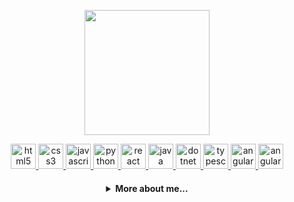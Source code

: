<p align="center">
  <img align="center" width="200" height="200" src="https://c.tenor.com/5ry-200hErMAAAAd/hacker-hacker-man.gif" />
</p>

  <p align="center">
   <a href="https://developer.mozilla.org/pt-BR/docs/Web/HTML">
      <img src="https://cdn.jsdelivr.net/gh/devicons/devicon/icons/html5/html5-plain.svg" alt="html5" width="40" height="40"/>
   </a>
   <a href="https://developer.mozilla.org/pt-BR/docs/Web/CSS">
      <img src="https://cdn.jsdelivr.net/gh/devicons/devicon/icons/css3/css3-plain.svg" alt="css3" width="40" height="40"/>
   </a>
   <a href="https://developer.mozilla.org/en-US/docs/Web/JavaScript">
      <img src="https://cdn.jsdelivr.net/gh/devicons/devicon/icons/javascript/javascript-original.svg" alt="javascript" width="40" height="40"/>
   </a>
   <a href="https://www.python.org">
      <img src="https://cdn.jsdelivr.net/gh/devicons/devicon/icons/python/python-original.svg" alt="python" width="40" height="40"/>
   </a>
   <a href="https://expo.dev/">
      <img src="https://cdn.jsdelivr.net/gh/devicons/devicon/icons/react/react-original.svg" alt="react" width="40" height="40"/>
   </a>
   <a href="https://www.java.com/pt-BR/">
      <img src="https://cdn.jsdelivr.net/gh/devicons/devicon/icons/java/java-original.svg" alt="java" width="40" height="40"/>
   </a>
   <a href="https://dotnet.microsoft.com/en-us/">
      <img src="https://cdn.jsdelivr.net/gh/devicons/devicon/icons/dotnetcore/dotnetcore-original.svg" alt="dotnet" width="40" height="40"/>
   </a>
   <a href="https://www.typescriptlang.org/">
      <img src="https://cdn.jsdelivr.net/gh/devicons/devicon/icons/typescript/typescript-original.svg" alt="typescript" width="40" height="40"/>
   </a>
   <a href="https://angular.io/">
      <img src="https://cdn.jsdelivr.net/gh/devicons/devicon/icons/angularjs/angularjs-original.svg" alt="angular" width="40" height="40"/>
   </a>
   <a href="https://flutter.dev/">
      <img src="https://cdn.jsdelivr.net/gh/devicons/devicon/icons/flutter/flutter-original.svg" alt="angular" width="40" height="40"/>
   </a>
</p>

<h4 align="center">
<details>
<summary>More about me...</summary>
<h1 align="center"><img src="https://media.giphy.com/media/hvRJCLFzcasrR4ia7z/giphy.gif" width="25px">Hi! My name is Raul! I'm a Software Engineer!</h1></img>

<p align="center">
  <a href="https://github.com/dev-raulsouza">
    <img
      align="center"
      height="150em"
      src="https://github-readme-stats.vercel.app/api?username=dev-raulsouza&show_icons=true&include_all_commits=true&count_private=true&theme=tokyonight"
    />
  </a>
  <a href="https://github.com/dev-raulsouza">
    <img
      align="center"
      height="150em"
      src="https://github-readme-stats.vercel.app/api/top-langs/?username=dev-raulsouza&show_icons=true&include_all_commits=true&count_private=true&layout=compact&theme=tokyonight"
    />
  </a>
</p>

<h3 align="center">Working on:</h3>

<p align="center">
  <a href="[https://github.com/dev-raulsouza/django-react-todo-list](https://github.com/dev-raulsouza/django-react-todo-list.git)">
    <img
      align="center"
      height="120em"
      src="https://github-readme-stats.vercel.app/api/pin/?username=dev-raulsouza&repo=app-maisvistorias&theme=tokyonight">
    </img>
  </a>
</p>

<h3 align="center">Contact me!</h3>

<p align="center">
  <a href="https://www.linkedin.com/in/raul-d-souza/">
    <img
         align="center"
         src="https://img.shields.io/badge/LinkedIn-1C1C1C?style=for-the-badge&logo=linkedin&logoColor=00FFFF"
  </a>
 
</p>
